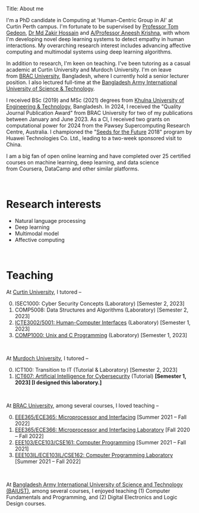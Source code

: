 Title: About me

I'm a PhD candidate in Computing at 'Human-Centric Group in AI' at Curtin Perth campus. I'm fortunate to be supervised by <a href="https://staffportal.curtin.edu.au/staff/profile/view/tom-gedeon-5e48a1fd/">Professor Tom Gedeon</a>, <a href="https://staffportal.curtin.edu.au/staff/profile/view/md-zakir-hossain-4fd95ece/">Dr Md Zakir Hossain</a> and <a href="https://staffportal.curtin.edu.au/staff/profile/view/aneesh-krishna-1b4c5581/">A/Professor Aneesh Krishna</a>, with whom I'm developing novel deep learning systems to detect empathy in human interactions. My overarching research interest includes advancing affective computing and multimodal systems using deep learning algorithms.

In addition to research, I'm keen on teaching. I've been tutoring as a casual academic at Curtin University and Murdoch University. I'm on leave from <a href="https://www.bracu.ac.bd/">BRAC University</a>, Bangladesh, where I currently hold a senior lecturer position. I also lectured full-time at the <a href="https://www.baiust.edu.bd/">Bangladesh Army International University of Science & Technology</a>.

I received BSc (2019) and MSc (2021) degrees from <a href="https://kuet.ac.bd/">Khulna University of Engineering & Technology</a>, Bangladesh. In 2024, I received the "Quality Journal Publication Award" from BRAC University for two of my publications between January and June 2023. As a CI, I received two grants on computational power for 2024 from the Pawsey Supercomputing Research Centre, Australia. I championed the "<a href="https://www.huawei.com/minisite/seeds-for-the-future/index.html">Seeds for the Future</a> 2018" program by Huawei Technologies Co. Ltd., leading to a two-week sponsored visit to China.

I am a big fan of open online learning and have completed over 25 certified courses on machine learning, deep learning, and data science from Coursera, DataCamp and other similar platforms.

&nbsp;

# Research interests
- Natural language processing
- Deep learning
- Multimodal model
- Affective computing

&nbsp;

# Teaching
At [Curtin University](https://www.curtin.edu.au/), I tutored &ndash;

0. ISEC1000: Cyber Security Concepts (Laboratory) [Semester 2, 2023]
0. COMP5008: Data Structures and Algorithms (Laboratory) [Semester 2, 2023]
0. [ICTE3002/5001: Human-Computer Interfaces](https://www.curtin.edu.au/study/offering/unit-ug-human-computer-interface--icte3002/) (Laboratory) [Semester 1, 2023]
0. [COMP1000: Unix and C Programming](https://www.curtin.edu.au/study/offering/unit-ug-unix-and-c-programming--comp1000/) (Laboratory) [Semester 1, 2023]

&nbsp;

At [Murdoch University](https://www.murdoch.edu.au/), I tutored &ndash;

0. ICT100: Transition to IT (Tutorial & Laboratory) [Semester 2, 2023]
0. [ICT607: Artificial Intelligence for Cybersecurity](https://github.com/hasan-rakibul/AI-cybersec) (Tutorial) **[Semester 1, 2023] [I designed this laboratory.]**

&nbsp;

At [BRAC University](https://www.bracu.ac.bd/), among several courses, I loved teaching &ndash;

0. [EEE365/ECE365: Microprocessor and Interfacing](https://bux.bracu.ac.bd/courses/course-v1:buX+EEE365+2022_Spring/about) [Summer 2021 &ndash; Fall 2022]
0. [EEE365/ECE366: Microprocessor and Interfacing Laboratory](https://bux.bracu.ac.bd/courses/course-v1:buX+EEE366+2022_Spring/about) [Fall 2020 &ndash; Fall 2022]
0. [EEE103/ECE103/CSE161: Computer Programming](https://bux.bracu.ac.bd/courses/course-v1:buX+CSE161+2022_Spring/about) [Summer 2021 &ndash; Fall 2021]
0. [EEE103IL/ECE103IL/CSE162: Computer Programming Laboratory](https://bux.bracu.ac.bd/courses/course-v1:buX+EEE103L+2022_Spring/about) [Summer 2021 &ndash; Fall 2022]

&nbsp;

At [Bangladesh Army International University of Science and Technology (BAIUST)](https://www.baiust.edu.bd/), among several courses, I enjoyed teaching (1) Computer Fundamentals and Programming, and (2) Digital Electronics and Logic Design courses.